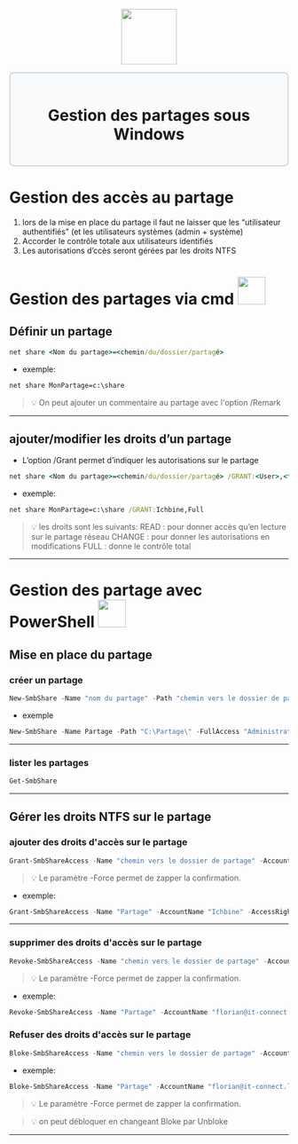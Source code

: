 <div align="center">
  <p align="center">
    <a href="#">
      <img src="https://memos.nadus.fr/wp-content/uploads/2018/05/le-partage-de-fichiers-icone-psd_30-2568.jpg" height="100px" />
    </a>
  </p>
</div>

<div style="border: 2px solid #d1d5db; padding: 20px; border-radius: 8px; background-color: #f9fafb;">
  <h1 align="center">Gestion des partages sous Windows</h1>
</div>

# Gestion des accès au partage

1. lors de la mise en place du partage il faut ne laisser que les “utilisateur authentifiés” (et les utilisateurs systèmes (admin + système)
2. Accorder le contrôle totale aux utilisateurs identifiés
3. Les autorisations d’ccès seront gérées par les droits NTFS

# **Gestion des partages via cmd <img src=https://cdn.iconscout.com/icon/premium/png-256-thumb/command-prompt-3477885-2910207.png height="50px" />**
## Définir un partage
```cmd
net share <Nom du partage>=<chemin/du/dossier/partagé>
```
- exemple:
```cmd
net share MonPartage=c:\share
```
> 💡 On peut ajouter un commentaire au partage avec l'option /Remark
---
## ajouter/modifier les droits d’un partage
- L’option /Grant permet d’indiquer les autorisations sur le partage
```cmd
net share <Nom du partage>=<chemin/du/dossier/partagé> /GRANT:<User>,<type de droit>
```
- exemple:
```cmd
net share MonPartage=c:\share /GRANT:Ichbine,Full
```
> 💡 les droits sont les suivants: 
>READ : pour donner accès qu’en lecture sur le partage réseau
>CHANGE : pour donner les autorisations en modifications
>FULL : donne le contrôle total
---

# **Gestion des partage avec PowerShell <img src="https://upload.wikimedia.org/wikipedia/commons/a/af/PowerShell_Core_6.0_icon.png" height="50px" />**
## Mise en place du partage
### créer un partage
```powershell
New-SmbShare -Name "nom du partage" -Path "chemin vers le dossier de partage" -FullAccess "groupe d'utilisateur" -ReadAccess "groupe d'utilisateur"
```
- exemple
```powershell
New-SmbShare -Name Partage -Path "C:\Partage\" -FullAccess "Administrateurs" -ReadAccess "Utilisateurs"
```
--- 
### lister les partages
```powershell
Get-SmbShare 
```
---
## Gérer les droits NTFS sur le partage
### ajouter des droits d'accès sur le partage
```powershell
Grant-SmbShareAccess -Name "chemin vers le dossier de partage" -AccountName "compte dont on veut vérifier les droits" -AccessRight "type de droit" -Force
```
> 💡 Le paramètre -Force permet de zapper la confirmation.
- exemple: 
```powershell
Grant-SmbShareAccess -Name "Partage" -AccountName "Ichbine" -AccessRight Full -Force
``` 
---
### supprimer des droits d'accès sur le partage
```powershell
Revoke-SmbShareAccess -Name "chemin vers le dossier de partage" -AccountName "compte dont on veut vérifier les droits" -Force
```
> 💡 Le paramètre -Force permet de zapper la confirmation.
- exemple: 
```powershell
Revoke-SmbShareAccess -Name "Partage" -AccountName "florian@it-connect.local" -Force
```
### Refuser des droits d'accès sur le partage
```powershell
Bloke-SmbShareAccess -Name "chemin vers le dossier de partage" -AccountName "compte dont on veut vérifier les droits" -Force
```
- exemple: 
```powershell
Bloke-SmbShareAccess -Name "Partage" -AccountName "florian@it-connect.local" -Force
```
> 💡 Le paramètre -Force permet de zapper la confirmation.

> 💡 on peut débloquer en changeant Bloke par Unbloke
---     